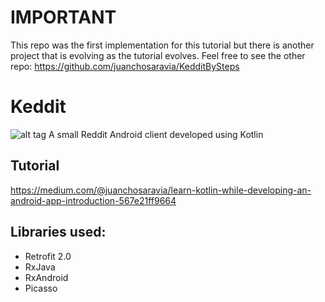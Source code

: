 # IMPORTANT
This repo was the first implementation for this tutorial but there is another project that is evolving as the tutorial evolves. Feel free to see the other repo:
https://github.com/juanchosaravia/KedditBySteps




# Keddit
![alt tag](https://raw.github.com/juanchosaravia/Keddit/master/resources/keddit_portada_v2.png)
A small Reddit Android client developed using Kotlin

## Tutorial
https://medium.com/@juanchosaravia/learn-kotlin-while-developing-an-android-app-introduction-567e21ff9664

## Libraries used:
- Retrofit 2.0
- RxJava
- RxAndroid
- Picasso

